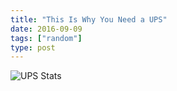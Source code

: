 ```yaml
---
title: "This Is Why You Need a UPS"
date: 2016-09-09
tags: ["random"]
type: post
---
```


![UPS Stats](/images/Screenshot_2016-08-25_22-08-39.png)
